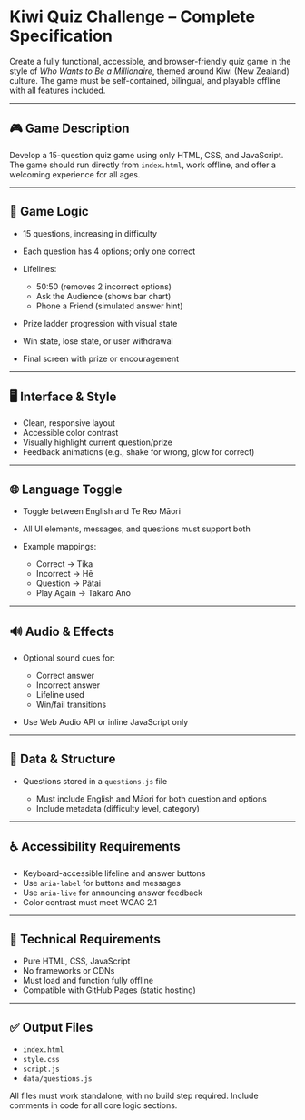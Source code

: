 # Kiwi Quiz Challenge – Complete Specification

Create a fully functional, accessible, and browser-friendly quiz game in the style of *Who Wants to Be a Millionaire*, themed around Kiwi (New Zealand) culture. The game must be self-contained, bilingual, and playable offline with all features included.

---

## 🎮 Game Description

Develop a 15-question quiz game using only HTML, CSS, and JavaScript. The game should run directly from `index.html`, work offline, and offer a welcoming experience for all ages.

---

## 🧠 Game Logic

* 15 questions, increasing in difficulty
* Each question has 4 options; only one correct
* Lifelines:

  * 50:50 (removes 2 incorrect options)
  * Ask the Audience (shows bar chart)
  * Phone a Friend (simulated answer hint)
* Prize ladder progression with visual state
* Win state, lose state, or user withdrawal
* Final screen with prize or encouragement

---

## 🖥️ Interface & Style

* Clean, responsive layout
* Accessible color contrast
* Visually highlight current question/prize
* Feedback animations (e.g., shake for wrong, glow for correct)

---

## 🌐 Language Toggle

* Toggle between English and Te Reo Māori
* All UI elements, messages, and questions must support both
* Example mappings:

  * Correct → Tika
  * Incorrect → Hē
  * Question → Pātai
  * Play Again → Tākaro Anō

---

## 🔊 Audio & Effects

* Optional sound cues for:

  * Correct answer
  * Incorrect answer
  * Lifeline used
  * Win/fail transitions
* Use Web Audio API or inline JavaScript only

---

## 📁 Data & Structure

* Questions stored in a `questions.js` file

  * Must include English and Māori for both question and options
  * Include metadata (difficulty level, category)

---

## ♿ Accessibility Requirements

* Keyboard-accessible lifeline and answer buttons
* Use `aria-label` for buttons and messages
* Use `aria-live` for announcing answer feedback
* Color contrast must meet WCAG 2.1

---

## 🔐 Technical Requirements

* Pure HTML, CSS, JavaScript
* No frameworks or CDNs
* Must load and function fully offline
* Compatible with GitHub Pages (static hosting)

---

## ✅ Output Files

* `index.html`
* `style.css`
* `script.js`
* `data/questions.js`

All files must work standalone, with no build step required. Include comments in code for all core logic sections.
